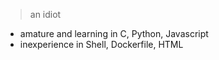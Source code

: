 > an idiot

- amature and learning in C, Python, Javascript
- inexperience in Shell, Dockerfile, HTML

